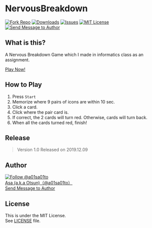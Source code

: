 # NervousBreakdown

[![Fork Repo](https://img.shields.io/github/forks/a01sa01to/NervousBreakdown?style=social&maxAge=3600)](https://github.com/a01sa01to/NervousBreakdown/fork) [![Downloads](https://img.shields.io/github/downloads/a01sa01to/NervousBreakdown/total, "Download")](https://github.com/a01sa01to/NervousBreakdown/releases) [![Issues](https://img.shields.io/github/issues/a01sa01to/NervousBreakdown?maxAge=3600, "Issues")](https://github.com/a01sa01to/NervousBreakdown/issues) [![MIT License](https://img.shields.io/github/license/a01sa01to/NervousBreakdown?maxAge=3600, "License")](https://github.com/a01sa01to/NervousBreakdown/blob/master/LICENSE) [![Send Message to Author](https://img.shields.io/static/v1?style=flat&logo=twitter&label=Message&color=1da1f2&link=https%3A%2F%2Ftwitter.com%2Fmessages%2Fcompose%3Frecipient_id%3D4273512934&link=https%3A%2F%2Ftwitter.com%2Fmessages%2Fcompose%3Frecipient_id%3D4273512934&message=%40a01sa01to&maxAge=3600, "Send Message to Author")](https://twitter.com/messages/compose?recipient_id=4273512934)<br>

## What is this?
A Nervous Breakdown Game which I made in informatics class as an assignment.

[Play Now!](https://repos.a01sa01to.com/NervousBreakdown/)

## How to Play
1. Press `Start`
2. Memorize where 9 pairs of icons are within 10 sec.
3. Click a card.
4. Click where the pair card is.
5. If correct, the 2 cards will turn red. Otherwise, cards will turn back.
6. When all the cards turned red, finish!

## Release

> Version 1.0 Released on 2019.12.09

## Author
[![Follow @a01sa01to](https://img.shields.io/twitter/follow/a01sa01to?label=Follow&style=social&maxAge=3600, "Follow")](https://twitter.com/intent/follow?screen_name=a01sa01to)<br>
[Asa (a.k.a Otsun)（@a01sa01to）](https://twitter.com/a01sa01to)<br>
[Send Message to Author](https://twitter.com/messages/compose?recipient_id=4273512934)

## License

This is under the MIT License.<br>
See [LICENSE](https://github.com/a01sa01to/NervousBreakdown/blob/master/LICENSE) file.
